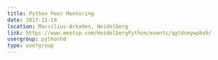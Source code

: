 ```yaml
---
title: Python Peer Mentoring
date: 2017-11-16
location: Marsilius-Arkaden, Heidelberg
link: https://www.meetup.com/HeidelbergPython/events/qgtdsmywpbvb/
usergroup: pythonhd
type: usergroup
---
```

